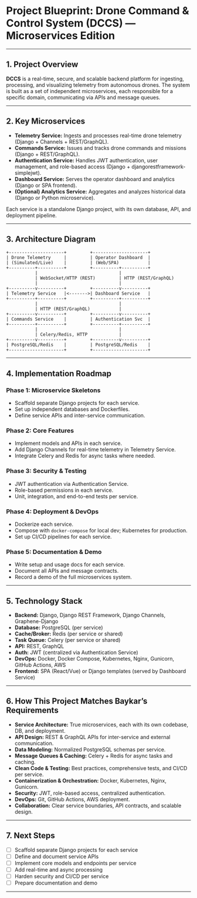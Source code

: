 # Project Blueprint: Drone Command & Control System (DCCS) — Microservices Edition

---

## 1. Project Overview

**DCCS** is a real-time, secure, and scalable backend platform for ingesting, processing, and visualizing telemetry from autonomous drones. The system is built as a set of independent microservices, each responsible for a specific domain, communicating via APIs and message queues.

---

## 2. Key Microservices

- **Telemetry Service:** Ingests and processes real-time drone telemetry (Django + Channels + REST/GraphQL).
- **Commands Service:** Issues and tracks drone commands and missions (Django + REST/GraphQL).
- **Authentication Service:** Handles JWT authentication, user management, and role-based access (Django + djangorestframework-simplejwt).
- **Dashboard Service:** Serves the operator dashboard and analytics (Django or SPA frontend).
- **(Optional) Analytics Service:** Aggregates and analyzes historical data (Django or Python microservice).

Each service is a standalone Django project, with its own database, API, and deployment pipeline.

---

## 3. Architecture Diagram

```
+---------------------+         +---------------------+
| Drone Telemetry     |         | Operator Dashboard  |
| (Simulated/Live)    |         | (Web/SPA)           |
+----------+----------+         +----------+----------+
           |                               |
           | WebSocket/HTTP (REST)         | HTTP (REST/GraphQL)
           |                               |
+----------v----------+         +----------v----------+
| Telemetry Service   |<------->| Dashboard Service   |
+----------+----------+         +----------+----------+
           |                               |
           | HTTP (REST/GraphQL)           |
+----------v----------+         +----------v----------+
| Commands Service    |         | Authentication Svc  |
+----------+----------+         +----------+----------+
           |                               |
           | Celery/Redis, HTTP            |
+----------v----------+         +----------v----------+
| PostgreSQL/Redis    |         | PostgreSQL/Redis    |
+---------------------+         +---------------------+
```

---

## 4. Implementation Roadmap

### Phase 1: Microservice Skeletons
- Scaffold separate Django projects for each service.
- Set up independent databases and Dockerfiles.
- Define service APIs and inter-service communication.

### Phase 2: Core Features
- Implement models and APIs in each service.
- Add Django Channels for real-time telemetry in Telemetry Service.
- Integrate Celery and Redis for async tasks where needed.

### Phase 3: Security & Testing
- JWT authentication via Authentication Service.
- Role-based permissions in each service.
- Unit, integration, and end-to-end tests per service.

### Phase 4: Deployment & DevOps
- Dockerize each service.
- Compose with `docker-compose` for local dev; Kubernetes for production.
- Set up CI/CD pipelines for each service.

### Phase 5: Documentation & Demo
- Write setup and usage docs for each service.
- Document all APIs and message contracts.
- Record a demo of the full microservices system.

---

## 5. Technology Stack

- **Backend:** Django, Django REST Framework, Django Channels, Graphene-Django
- **Database:** PostgreSQL (per service)
- **Cache/Broker:** Redis (per service or shared)
- **Task Queue:** Celery (per service or shared)
- **API:** REST, GraphQL
- **Auth:** JWT (centralized via Authentication Service)
- **DevOps:** Docker, Docker Compose, Kubernetes, Nginx, Gunicorn, GitHub Actions, AWS
- **Frontend:** SPA (React/Vue) or Django templates (served by Dashboard Service)

---

## 6. How This Project Matches Baykar’s Requirements

- **Service Architecture:** True microservices, each with its own codebase, DB, and deployment.
- **API Design:** REST & GraphQL APIs for inter-service and external communication.
- **Data Modeling:** Normalized PostgreSQL schemas per service.
- **Message Queues & Caching:** Celery + Redis for async tasks and caching.
- **Clean Code & Testing:** Best practices, comprehensive tests, and CI/CD per service.
- **Containerization & Orchestration:** Docker, Kubernetes, Nginx, Gunicorn.
- **Security:** JWT, role-based access, centralized authentication.
- **DevOps:** Git, GitHub Actions, AWS deployment.
- **Collaboration:** Clear service boundaries, API contracts, and scalable design.

---

## 7. Next Steps

- [ ] Scaffold separate Django projects for each service
- [ ] Define and document service APIs
- [ ] Implement core models and endpoints per service
- [ ] Add real-time and async processing
- [ ] Harden security and CI/CD per service
- [ ] Prepare documentation and demo

---